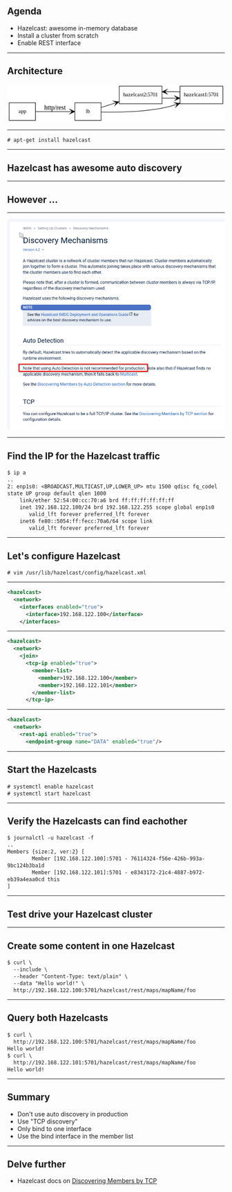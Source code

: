 
## Agenda

- Hazelcast: awesome in-memory database
- Install a cluster from scratch
- Enable REST interface

---

## Architecture

<img
  class="centered"
  src="architecture.ge.png"
  alt="Hazelcast IMDG architecture"
/>

---

```xml
# apt-get install hazelcast
```

---

## Hazelcast has awesome auto discovery

---

## However ...

---

<img
  class="centered"
  src="auto-discovery-in-production.png"
  alt="Auto discovery not recommended in production"
/>

---

## Find the IP for the Hazelcast traffic

```text
$ ip a
..
2: enp1s0: <BROADCAST,MULTICAST,UP,LOWER_UP> mtu 1500 qdisc fq_codel state UP group default qlen 1000
    link/ether 52:54:00:cc:70:a6 brd ff:ff:ff:ff:ff:ff
    inet 192.168.122.100/24 brd 192.168.122.255 scope global enp1s0
       valid_lft forever preferred_lft forever
    inet6 fe80::5054:ff:fecc:70a6/64 scope link
       valid_lft forever preferred_lft forever
```

---

## Let's configure Hazelcast

```text
# vim /usr/lib/hazelcast/config/hazelcast.xml
```

---

```xml
<hazelcast>
  <network>
    <interfaces enabled="true">
      <interface>192.168.122.100</interface>
    </interfaces>
```

---

```xml
<hazelcast>
  <network>
    <join>
      <tcp-ip enabled="true">
        <member-list>
          <member>192.168.122.100</member>
          <member>192.168.122.101</member>
        </member-list>
      </tcp-ip>
```

---

```xml
<hazelcast>
  <network>
    <rest-api enabled="true">
      <endpoint-group name="DATA" enabled="true"/>
```

---

## Start the Hazelcasts

```text
# systemctl enable hazelcast
# systemctl start hazelcast
```

---

## Verify the Hazelcasts can find eachother

```text
$ journalctl -u hazelcast -f
..
Members {size:2, ver:2} [
        Member [192.168.122.100]:5701 - 76114324-f56e-426b-993a-9bc124b3ba1d
        Member [192.168.122.101]:5701 - e8343172-21c4-4887-b972-eb39a4eaa0cd this
]
```

---

## Test drive your Hazelcast cluster

---

## Create some content in one Hazelcast

```text
$ curl \
  --include \
  --header "Content-Type: text/plain" \
  --data "Hello world!" \
  http://192.168.122.100:5701/hazelcast/rest/maps/mapName/foo
```

---

## Query both Hazelcasts

```text
$ curl \
  http://192.168.122.100:5701/hazelcast/rest/maps/mapName/foo
Hello world!
$ curl \
  http://192.168.122.101:5701/hazelcast/rest/maps/mapName/foo
Hello world!
```

---

## Summary

- Don't use auto discovery in production
- Use "TCP discovery"
- Only bind to one interface
- Use the bind interface in the member list

---

## Delve further

- Hazelcast docs on [Discovering Members by TCP](https://docs.hazelcast.com/imdg/4.2/clusters/discovering-by-tcp)

